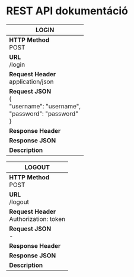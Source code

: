 # REST API dokumentáció

| LOGIN                                                        |
| ------------------------------------------------------------ |
| **HTTP Method**<br />POST                                    |
| **URL**<br />/login                                          |
| **Request Header**<br />application/json                     |
| **Request JSON**<br />{<br/>	"username": "username",<br/>	"password": "password"<br/>} |
| **Response Header**                                          |
| **Response JSON**                                            |
| **Description**                                              |

| LOGOUT                                       |
| -------------------------------------------- |
| **HTTP Method**<br />POST                    |
| **URL**<br />/logout                         |
| **Request Header**<br />Authorization: token |
| **Request JSON** <br />-                     |
| **Response Header**                          |
| **Response JSON**                            |
| **Description**                              |